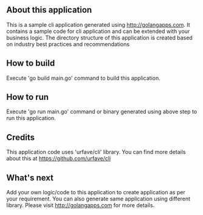 
## About this application
This is a sample cli application generated using http://golangapps.com.  It contains a sample code for cli application and can be extended with your business logic. The directory structure of this application is created based on industry best practices and recommendations

## How to build
Execute 'go build main.go' command to build this application.

## How to run
Execute 'go run main.go' command or binary generated using above step to run this application.

## Credits
This application code uses 'urfave/cli' library. You can find more details about this at https://github.com/urfave/cli

## What's next
Add your own logic/code to this application to create application as per your requirement. You can also generate same application using different library. Please visit http://golangapps.com for more details.
 









